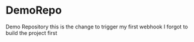 # DemoRepo
Demo Repository
this is the change to trigger my first webhook
I forgot to build the project first

